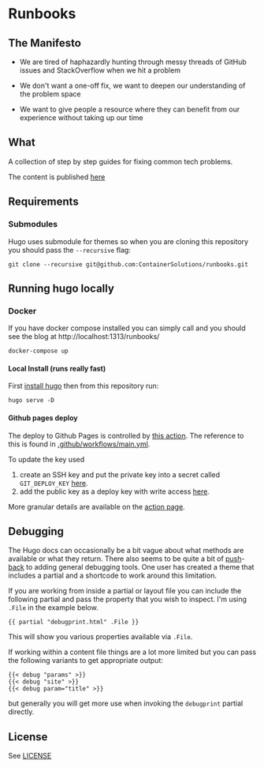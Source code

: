 # Runbooks

## The Manifesto

- We are tired of haphazardly hunting through messy threads of GitHub issues and StackOverflow when we hit a problem

- We don't want a one-off fix, we want to deepen our understanding of the problem space

- We want to give people a resource where they can benefit from our experience without taking up our time

## What

A collection of step by step guides for fixing common tech problems.

The content is published [here](https://containersolutions.github.io/runbooks/)

## Requirements

### Submodules

Hugo uses submodule for themes so when you are cloning this repository you should pass the `--recursive` flag:

```
git clone --recursive git@github.com:ContainerSolutions/runbooks.git
```

## Running hugo locally

### Docker

If you have docker compose installed you can simply call and you should see the blog at http://localhost:1313/runbooks/

```
docker-compose up
```

#### Local Install (runs really fast)

First [install hugo](https://gohugo.io/getting-started/installing/) then from this repository run:

```
hugo serve -D
```

#### Github pages deploy

The deploy to Github Pages is controlled by [this action](https://github.com/containersolutions/gh-actions-hugo-deploy-gh-pages). The reference to this is found in [.github/workflows/main.yml](https://github.com/ContainerSolutions/runbooks/blob/80767a47c4ed2db5176bea6b489df9069c1282ff/.github/workflows/main.yml#L15).

To update the key used
1) create an SSH key and put the private key into a secret called `GIT_DEPLOY_KEY` [here](https://github.com/ContainerSolutions/runbooks/settings/secrets).
2) add the public key as a deploy key with write access [here](https://github.com/ContainerSolutions/runbooks/settings/keys).

More granular details are available on the [action page](https://github.com/containersolutions/gh-actions-hugo-deploy-gh-pages#secrets).

## Debugging

The Hugo docs can occasionally be a bit vague about what methods are available or what they return. There also seems to be quite a bit of [push](https://github.com/gohugoio/hugo/issues/4081#issuecomment-442384273)-[back](https://github.com/gohugoio/hugo/issues/3957#issuecomment-364657015) to adding general debugging tools. One user has created a theme that includes a partial and a shortcode to work around this limitation.

If you are working from inside a partial or layout file you can include the following partial and pass the property that you wish to inspect. I'm using `.File` in the example below.

    {{ partial "debugprint.html" .File }}

This will show you various properties available via `.File`.

If working within a content file things are a lot more limited but you can pass the following variants to get appropriate output:

    {{< debug "params" >}}
    {{< debug "site" >}}
    {{< debug param="title" >}}

but generally you will get more use when invoking the `debugprint` partial directly.

## License

See [LICENSE](LICENSE)

